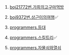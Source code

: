 1. [boj21772번.가희의고구마먹방](https://www.acmicpc.net/problem/21772)

2. [boj9372번.상근이의여행](https://www.acmicpc.net/problem/9372)✅

3. [programmers.등대](https://school.programmers.co.kr/learn/courses/30/lessons/133500)

4. [programmers.스킬트리](https://school.programmers.co.kr/learn/courses/30/lessons/49993)✅

5. [programmers.자물쇠와열쇠](https://school.programmers.co.kr/learn/courses/30/lessons/60059)